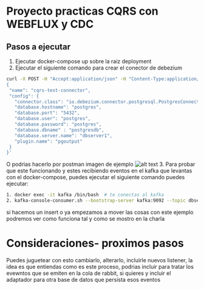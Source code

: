 # Proyecto practicas CQRS con WEBFLUX y CDC

## Pasos a ejecutar
1. Ejecutar docker-compose up sobre la raiz deployment
2. Ejecutar el siguiente comando para crear el conector de debezium
```sh
curl -X POST -H "Accept:application/json" -H "Content-Type:application/json" localhost:8083/connectors/ -d '
{
 "name": "cqrs-test-connector",
 "config": {
   "connector.class": "io.debezium.connector.postgresql.PostgresConnector",
   "database.hostname": "postgres",
   "database.port": "5432",
   "database.user": "postgres",
   "database.password": "postgres",
   "database.dbname" : "postgresdb",
   "database.server.name": "dbserver1",
   "plugin.name": "pgoutput"
 }
}'
```
O podrias hacerlo por postman
imagen de ejemplo
![alt text](https://media.discordapp.net/attachments/381652327247118337/1216538016114540634/image.png?ex=6600c051&is=65ee4b51&hm=08f67c96b5016206d6a7caa8088e2b0c120cfd214fefb88e9b4faa6fe792bd5b&=&format=webp&quality=lossless&width=1440&height=506)
3. Para probar que este funcionando y estes recibiendo eventos en el kafka que levantas con el docker-compose, puedes ejecutar el siguiente comando
puedes ejecutar:
```sh 
1. docker exec -it kafka /bin/bash  # te conectas al kafka 
2. kafka-console-consumer.sh --bootstrap-server kafka:9092 --topic dbserver1.public.customer --from-beginning
```
si hacemos un insert o ya empezamos a mover las cosas con este ejemplo podremos ver como funciona tal y como se mostro en la charla

# Consideraciones- proximos pasos
Puedes juguetear con esto cambiarlo, alterarlo, incluirle nuevos listener, la idea es que entiendas como es este proceso, podrias incluir para tratar los evewntos que se emiten 
en la cola de rabbit, si quieres y incluir el adaptador para otra base de datos que persista esos eventos